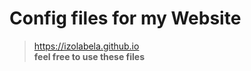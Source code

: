 # Config files for my Website

> https://izolabela.github.io                                
> **feel free to use these files**
